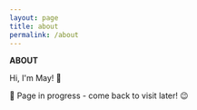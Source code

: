 ```yaml
---
layout: page
title: about
permalink: /about
---
```


<b>ABOUT</b>

Hi, I'm May! 👋 

🚧 Page in progress - come back to visit later! 😉

<style>
  .wrapper {
    max-width: 58em;
  }
</style>